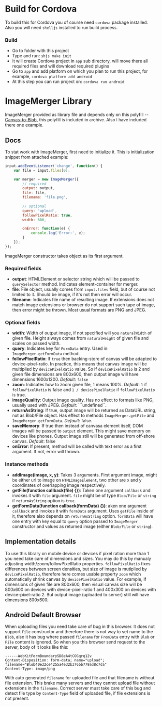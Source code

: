 # Build for Cordova
To build this for Cordova you of course need ```cordova``` package installed. Also you will need ```shelljs``` installed to run build process.

### Build
* Go to folder with this project
* Type and run: ```shjs make init```
* It will create Cordova project in ```app``` sub directory, will move there all required files and will download required plugins
* Go to ```app``` and add platform on which you plan to run this project, for example, ```cordova platform add android```
* At this step you can run project on: ```cordova run android```

# ImageMerger Library
ImageMerger provided as library file and depends only on this polyfill --
[Canvas-to-Blob](https://github.com/blueimp/JavaScript-Canvas-to-Blob), this polyfill is included in archive. Also I have included there one example.

## Docs
To stat work with ImageMerger, first need to initialize it. This is initialization snippet from attached example:

```javascript
input.addEventListener('change', function() {
	var file = input.files[0];

	var merger = new ImageMerger({
	    // required
		output: output,
		file: file,
		filename: 'file.png',
		
		// optional
		query: 'upload',
		followPixelRatio: true,
		width: 600,

		onError: function(e) {
			console.log('Error:', e);
		}
	});
});
```
ImageMerger constructor takes object as its first argument.
### Required fields
* **output**:  HTMLElement or selector string which will be passed to ```querySelector``` method. Indicates element-container for merger.
* **file**: File object, usually comes from ```input.files``` field, but of course not limited to it. Should be image, if it's not then error will occur.
* **filename**: Indicates file name of resulting image. If extensions does not match image extensions or browser do not support such tape of image, then error might be thrown. Most usual formats are PNG and JPEG.

### Optional fields
* **width**: Width of output image, if not specified will you ```naturalWidth``` of given file. Height always comes from ```naturalHeight``` of given file and scales on passed width.
* **query**: Indicates key for ```FormData``` entry. Used in ```ImageMerger.getFormData``` method.
* **followPixelRatio**: If ```true``` then backing-store of canvas will be adapted to device-pixel-ratio. In practice, this means that canvas image will be multiplied by ```devicePixelRatio``` value. So if  ```devicePixelRatio``` is 2 and given file dimensions are 800x600, then output image will have dimensions 1600x1200. _Default_: ```false```
* **zoom**: Indicates how to zoom given file, 1 means 100%. _Default_: ```1``` if ```followPixelRatio``` is false and ```1 / devicePixelRatio``` if ```followPixelRatio``` is true.
* **imageQuality**: Output image quality. Has no effect to formats like PNG, usually used with JPEG. _Default_: ```undefined``.
* **returnAsString**: If true, output image will be returned as DataURL string, not as Blob/File object. Has effect to methods ```ImageMerger.getFile``` and ```ImageMerger.getFormData```. _Default_: false.
* **saveMemory**: If true then instead of canvasa element itself, DOM images will be passed to ```output``` element. This might save memory on devices like phones. Output image still will be generated from off-shore canvas. _Default_: false
* **onError**: If present, method will be called with text error as a first argument. If not, error will thrown.

### Instance methods
* **addImage(image, x, y)**: Takes 3 arguments. First argument image, might be either url to image on ```HTMLImageElement```, two other are x and y coordinates of overlapping image respectively.
* **getFile(function callback(file) {})**: Taken one argument ```callback``` and invokes it with ```file``` argument. ```file``` might be of type ```Blob/File``` or ```string``` if ```returnAsString``` option is ```true```.
* **getFormData(function callback(formData) {})**: aken one argument ```callback``` and invokes it with ```formData``` argument. Uses ```getFile``` inside of it, therefore also depends on ```returnAsString``` option. ```formData``` will have one entry with key equal to ```query``` option passed to ```ImageMerger``` constructor and values as returned image (either ```Blob/File``` or ```string```).

## Implementation details
To use this library on mobile device or devices if pixel ration more than 1 you need take care of dimensions and sizes. You may do this by manualy adjusting width/zoom/followPixelRatio properties. ```followPixelRatio``` fixes differences between screen densities, but size of image is mutiplied by ```devicePixelRatio```, therefore here comes usable property ```zoom``` which automatically shrink canvas by ```devicePixelRatio``` value. For example, if dimensions of given file are 800x600, then visual canvas size will be 800x600 on devices with device-pixel-ratio 1 and 400x300 on devices with device-pixel-ratio 2. But output image (uploaded to server) still will have dimensions 800x600.

## Android Default Browser
When uploading files you need take care of bug in this browser. It does not support ```File``` constructor and therefore there is not way to set name to the ```Blob```, also it has bug where passed ```filename``` for ```FromData``` entry with ```Blob``` or ```File``` content is ignored. So when you this browser send request to the server, body of it looks like this:
```
------WebKitFormBoundarySD8eA4tCOGqrq12v
Content-Disposition: form-data; name="upload"; filename="Blob40e32ce4255a4e32b376bb779ad8c7da"
Content-Type: image/png
```
With auto generated ```filename``` for uploaded file and that filename is without file extension. This brake many servers and they cannot upload file without extensions in the ```filename```. Correct server must take care of this bug and detect file type by ```Content-Type``` field of uploaded file, if file extensions is not present.

